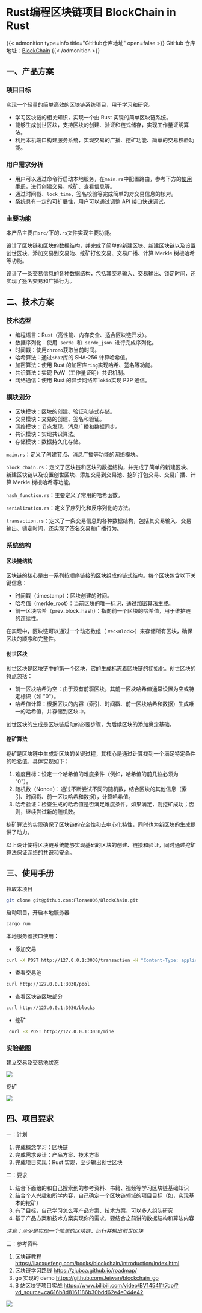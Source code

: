 # Rust编程区块链项目 BlockChain in Rust


{{< admonition type=info title="GitHub仓库地址" open=false >}}
GitHub 仓库地址：[BlockChain](https://github.com/Florae006/BlockChain)
{{< /admonition >}}

## 一、产品方案

### 项目目标

实现一个轻量的简单高效的区块链系统项目，用于学习和研究。

- 学习区块链的相关知识，实现一个由 Rust 实现的简单区块链系统。
- 能够生成创世区块，支持区块的创建、验证和链式储存，实现工作量证明算法。
- 利用本机端口构建服务系统，实现交易的广播、挖矿功能、简单的交易校验功能。

### 用户需求分析

- 用户可以通过命令行启动本地服务，在`main.rs`中配置路由，参考下方的[使用手册](#使用手册)，进行创建交易、挖矿、查看信息等。
- 通过时间戳、`lock_time`、签名校验等完成简单的对交易信息的核对。
- 系统具有一定的可扩展性，用户可以通过调整 API 接口快速调试。

### 主要功能

本产品主要由`src/`下的`.rs`文件实现主要功能。

设计了区块链和区块的数据结构，并完成了简单的新建区块、新建区块链以及设置创世区块、添加交易到交易池、挖矿打包交易、交易广播、计算 Merkle 树根哈希等功能。

设计了一条交易信息的各种数据结构，包括其交易输入、交易输出、锁定时间，还实现了签名交易和广播行为。

## 二、技术方案

### 技术选型

- 编程语言：Rust（高性能、内存安全、适合区块链开发）。
- 数据序列化：使用  `serde`  和  `serde_json`  进行完成序列化。
- 时间戳：使用`chrono`获取当前时间。
- 哈希算法：通过`sha2`库的 SHA-256 计算哈希值。
- 加密算法：使用 Rust 的加密库`ring`实现哈希、签名等功能。
- 共识算法：实现 PoW（工作量证明）共识机制。
- 网络通信：使用 Rust 的异步网络库`Tokio`实现 P2P 通信。

### 模块划分

- 区块模块：区块的创建、验证和链式存储。
- 交易模块：交易的创建、签名和验证。
- 网络模块：节点发现、消息广播和数据同步。
- 共识模块：实现共识算法。
- 存储模块：数据持久化存储。

`main.rs`：定义了创建节点、消息广播等功能的网络模块。

`block_chain.rs`：定义了区块链和区块的数据结构，并完成了简单的新建区块、新建区块链以及设置创世区块、添加交易到交易池、挖矿打包交易、交易广播、计算 Merkle 树根哈希等功能。

`hash_function.rs`：主要定义了常用的哈希函数。

`serialization.rs`：定义了序列化和反序列化的方法。

`transaction.rs`：定义了一条交易信息的各种数据结构，包括其交易输入、交易输出、锁定时间，还实现了签名交易和广播行为。

### 系统结构

#### 区块链结构

区块链的核心是由一系列按顺序链接的区块组成的链式结构。每个区块包含以下关键信息：

- 时间戳（timestamp）：区块创建的时间。
- 哈希值（merkle_root）：当前区块的唯一标识，通过加密算法生成。
- 前一区块哈希（prev_block_hash）：指向前一个区块的哈希值，用于维护链的连续性。

在实现中，区块链可以通过一个动态数组（ `Vec<Block>`）来存储所有区块，确保区块的顺序和完整性。

#### 创世区块

创世区块是区块链中的第一个区块，它的生成标志着区块链的初始化。创世区块的特点包括：

- 前一区块哈希为空：由于没有前驱区块，其前一区块哈希值通常设置为空或特定标识（如 "0"）。
- 哈希值计算：根据区块的内容（索引、时间戳、前一区块哈希和数据）生成唯一的哈希值，并存储到区块中。

创世区块的生成是区块链启动的必要步骤，为后续区块的添加奠定基础。

#### 挖矿算法

挖矿是区块链中生成新区块的关键过程，其核心是通过计算找到一个满足特定条件的哈希值。具体实现如下：

1. 难度目标：设定一个哈希值的难度条件（例如，哈希值的前几位必须为 "0"）。
2. 随机数（Nonce）：通过不断尝试不同的随机数，结合区块的其他信息（索引、时间戳、前一区块哈希和数据），计算哈希值。
3. 哈希验证：检查生成的哈希值是否满足难度条件。如果满足，则挖矿成功；否则，继续尝试新的随机数。

挖矿算法的实现确保了区块链的安全性和去中心化特性，同时也为新区块的生成提供了动力。

以上设计使得区块链系统能够实现基础的区块的创建、链接和验证，同时通过挖矿算法保证网络的共识和安全。

## 三、使用手册

拉取本项目

```bash
git clone git@github.com:Florae006/BlockChain.git
```

启动项目，开启本地服务器

```bash
cargo run
```

本地服务器接口使用：

- 添加交易

```bash
curl -X POST http://127.0.0.1:3030/transaction -H "Content-Type: application/json" -d '{"value":100,"lock_time":0}'
```

- 查看交易池

```bash
curl http://127.0.0.1:3030/pool
```

- 查看区块链区块部分

```bash
curl http://127.0.0.1:3030/blocks
```

- 挖矿

```bash
 curl -X POST http://127.0.0.1:3030/mine
```

### 实验截图

建立交易及交易池状态

![](https://img.dodolalorc.cn/i/2025/03/06/67c9967b9075f.png)

挖矿

![](https://img.dodolalorc.cn/i/2025/03/06/67c99785d7f18.png)

## 四、项目要求

一：计划

1. 完成概念学习：区块链
2. 完成需求设计：产品方案、技术方案
3. 完成项目实现：Rust 实现，至少输出创世区块

二：要求

1. 结合下面给的和自己搜索到的参考资料、书籍、视频等学习区块链基础知识
2. 结合个人兴趣和所学内容，自己确定一个区块链领域的项目目标（如，实现基本的挖矿）
3. 有了目标，自己学习怎么写产品方案、技术方案、可以多人组队研究
4. 基于产品方案和技术方案实现你的需求，要结合之前讲的数据结构和算法内容

_注意：至少是实现一个简单的区块链，运行并输出创世区块_

三：参考资料

1. 区块链教程 https://liaoxuefeng.com/books/blockchain/introduction/index.html
2. 区块链学习路线 https://zjubca.github.io/roadmap/
3. go 实现的 demo https://github.com/Jeiwan/blockchain_go
4. B 站区块链项目实战 https://www.bilibili.com/video/BV145411t7qp/?vd_source=ca616b8d8161186b30bdd62e4e044e42

![](https://img.dodolalorc.cn/i/2025/03/03/67c5515c5fd95.png)

